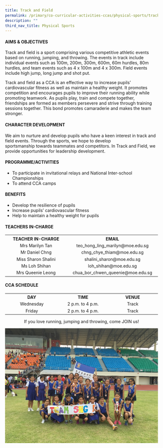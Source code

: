 ```yaml
---
title: Track and Field
permalink: /primary/co-curricular-activities-ccas/physical-sports/track-and-field/
description: ""
third_nav_title: Physical Sports
---
```

<h4><strong>AIMS &amp; OBJECTIVES</strong></h4>
<p>Track and field is a sport comprising various competitive athletic events based on running, jumping, and throwing. The events in track include individual events such as 100m, 200m, 300m, 600m, 60m hurdles, 80m hurdles, and team events such as 4 x 100m and 4 x 300m. Field events include high jump, long jump and shot put.</p>
<p>Track and field as a CCA is an effective way to increase pupils&rsquo; cardiovascular fitness as well as maintain a healthy weight. It promotes competition and encourages pupils to improve their running ability while promoting teamwork. As pupils play, train and compete together, friendships are formed as members persevere and strive through training sessions together. This bond promotes camaraderie and makes the team stronger.</p>
<h4><strong>CHARACTER DEVELOPMENT</strong></h4>
<p>We aim to nurture and develop pupils who have a keen interest in track and field events. Through the sports, we hope to develop sportsmanship&nbsp;towards teammates and competitors. In Track and Field, we provide opportunities for leadership development.</p>
<h4><strong>PROGRAMME/ACTIVITIES</strong></h4>
<ul>
<li>To participate in invitational relays and National Inter-school Championships</li>
<li>To attend CCA camps</li>
</ul>
<h4><strong>BENEFITS</strong></h4>
<ul>
<li>Develop the resilience of pupils</li>
<li>Increase pupils&rsquo; cardiovascular fitness</li>
<li>Help to maintain a healthy weight for pupils</li>
</ul>
<h4><strong>TEACHERS IN-CHARGE</strong></h4>
<table width="619">
<tbody>
<tr>
<th style="text-align: center;">TEACHER IN-CHARGE</th>
<th style="text-align: center;">EMAIL</th>
</tr>
<tr>
<td style="text-align: center;" width="309">Mrs Marilyn Tan</td>
<td style="text-align: center;" width="309">teo_hong_ling_marilyn@moe.edu.sg</td>
</tr>
<tr>
<td style="text-align: center;" width="309">Mr Daniel Chng</td>
<td style="text-align: center;" width="309">chng_chye_thiam@moe.edu.sg</td>
</tr>
<tr>
<td style="text-align: center;" width="309">Miss Sharon Shalini</td>
<td style="text-align: center;" width="309">shalini_sharon@moe.edu.sg</td>
</tr>
<tr>
<td style="text-align: center;" width="309">Ms Loh Shihan</td>
<td style="text-align: center;" width="309">loh_shihan@moe.edu.sg</td>
</tr>
<tr>
<td style="text-align: center;" width="309">Mrs Queenie Leong</td>
<td style="text-align: center;" width="309">chua_bor_chwen_queenie@moe.edu.sg</td>
</tr>
</tbody>
</table>
<h4><strong>CCA SCHEDULE</strong></h4>
<table>
<tbody>
<tr>
<th style="text-align: center;">DAY</th>
<th style="text-align: center;">TIME</th>
<th style="text-align: center;">VENUE</th>
</tr>
<tr>
<td style="text-align: center;" width="205">Wednesday</td>
<td style="text-align: center;" width="205">2 p.m. to 4 p.m.</td>
<td style="text-align: center;" width="205">Track</td>
</tr>
<tr>
<td style="text-align: center;" width="205">Friday</td>
<td style="text-align: center;" width="205">2 p.m. to 4 p.m.</td>
<td style="text-align: center;" width="205">Track</td>
</tr>
</tbody>
</table>
<p style="text-align: center;">If you love running, jumping and throwing, come JOIN us!</p>
<img src="/images/tf.jpg">